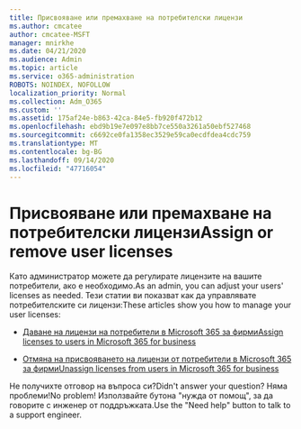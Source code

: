 ```yaml
---
title: Присвояване или премахване на потребителски лицензи
ms.author: cmcatee
author: cmcatee-MSFT
manager: mnirkhe
ms.date: 04/21/2020
ms.audience: Admin
ms.topic: article
ms.service: o365-administration
ROBOTS: NOINDEX, NOFOLLOW
localization_priority: Normal
ms.collection: Adm_O365
ms.custom: ''
ms.assetid: 175af24e-b863-42ca-84e5-fb920f472b12
ms.openlocfilehash: ebd9b19e7e097e8bb7ce550a3261a50ebf527468
ms.sourcegitcommit: c6692ce0fa1358ec3529e59ca0ecdfdea4cdc759
ms.translationtype: MT
ms.contentlocale: bg-BG
ms.lasthandoff: 09/14/2020
ms.locfileid: "47716054"
---
```

# <a name="assign-or-remove-user-licenses"></a><span data-ttu-id="bbc27-102">Присвояване или премахване на потребителски лицензи</span><span class="sxs-lookup"><span data-stu-id="bbc27-102">Assign or remove user licenses</span></span>

<span data-ttu-id="bbc27-103">Като администратор можете да регулирате лицензите на вашите потребители, ако е необходимо.</span><span class="sxs-lookup"><span data-stu-id="bbc27-103">As an admin, you can adjust your users' licenses as needed.</span></span> <span data-ttu-id="bbc27-104">Тези статии ви показват как да управлявате потребителските си лицензи:</span><span class="sxs-lookup"><span data-stu-id="bbc27-104">These articles show you how to manage your user licenses:</span></span>
  
- [<span data-ttu-id="bbc27-105">Даване на лицензи на потребители в Microsoft 365 за фирми</span><span class="sxs-lookup"><span data-stu-id="bbc27-105">Assign licenses to users in Microsoft 365 for business</span></span>](https://docs.microsoft.com/azure/active-directory/fundamentals/license-users-groups?context=azure/active-directory/users-groups-roles/context/ugr-context)

- [<span data-ttu-id="bbc27-106">Отмяна на присвояването на лицензи от потребители в Microsoft 365 за фирми</span><span class="sxs-lookup"><span data-stu-id="bbc27-106">Unassign licenses from users in Microsoft 365 for business</span></span>](https://docs.microsoft.com/azure/active-directory/fundamentals/license-users-groups?context=azure/active-directory/users-groups-roles/context/ugr-context#remove-a-license)

<span data-ttu-id="bbc27-107">Не получихте отговор на въпроса си?</span><span class="sxs-lookup"><span data-stu-id="bbc27-107">Didn't answer your question?</span></span> <span data-ttu-id="bbc27-108">Няма проблеми!</span><span class="sxs-lookup"><span data-stu-id="bbc27-108">No problem!</span></span> <span data-ttu-id="bbc27-109">Използвайте бутона "нужда от помощ", за да говорите с инженер от поддръжката.</span><span class="sxs-lookup"><span data-stu-id="bbc27-109">Use the "Need help" button to talk to a support engineer.</span></span>